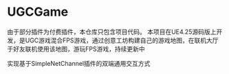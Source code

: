 # UGCGame

由于部分插件为付费插件，本仓库只包含项目代码。
本项目在UE4.25源码版上开发，是UGC游戏混合FPS游戏，通过创意工坊构建自己的游戏地图，在联机大厅于好友联机使用该地图，游玩FPS游戏，持续更新中

实现基于SimpleNetChannel插件的双端通用交互方式
